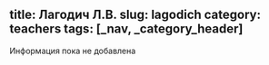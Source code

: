 title: Лагодич Л.В.
slug: lagodich
category: teachers
tags: [_nav, _category_header]
---

Информация пока не добавлена
